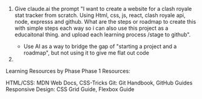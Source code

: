 1. Give claude.ai the prompt "I want to create a website for a clash royale stat tracker from scratch. Using Html, css, js, react, clash royale api, node, expresss and github. What are the steps or roadmap to create this with simple steps each way so i can also use this project as a educaitonal thing. and upload each learning process /stage to github".
    - Use AI as a way to bridge the gap of "starting a project and a roadmap", but not using it to give me flat out code

2. 







Learning Resources by Phase
Phase 1 Resources:

HTML/CSS: MDN Web Docs, CSS-Tricks
Git: Git Handbook, GitHub Guides
Responsive Design: CSS Grid Guide, Flexbox Guide